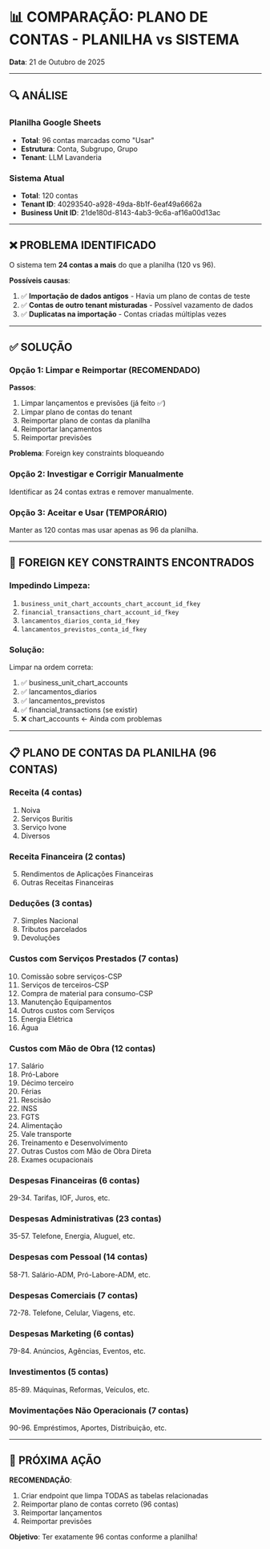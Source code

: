 # 📊 COMPARAÇÃO: PLANO DE CONTAS - PLANILHA vs SISTEMA

**Data**: 21 de Outubro de 2025

---

## 🔍 ANÁLISE

### **Planilha Google Sheets**
- **Total**: 96 contas marcadas como "Usar"
- **Estrutura**: Conta, Subgrupo, Grupo
- **Tenant**: LLM Lavanderia

### **Sistema Atual**
- **Total**: 120 contas
- **Tenant ID**: 40293540-a928-49da-8b1f-6eaf49a6662a
- **Business Unit ID**: 21de180d-8143-4ab3-9c6a-af16a00d13ac

---

## ❌ PROBLEMA IDENTIFICADO

O sistema tem **24 contas a mais** do que a planilha (120 vs 96).

**Possíveis causas**:
1. ✅ **Importação de dados antigos** - Havia um plano de contas de teste
2. ✅ **Contas de outro tenant misturadas** - Possível vazamento de dados
3. ✅ **Duplicatas na importação** - Contas criadas múltiplas vezes

---

## ✅ SOLUÇÃO

### **Opção 1: Limpar e Reimportar** (RECOMENDADO)

**Passos**:
1. Limpar lançamentos e previsões (já feito ✅)
2. Limpar plano de contas do tenant
3. Reimportar plano de contas da planilha
4. Reimportar lançamentos
5. Reimportar previsões

**Problema**: Foreign key constraints bloqueando

### **Opção 2: Investigar e Corrigir Manualmente**

Identificar as 24 contas extras e remover manualmente.

### **Opção 3: Aceitar e Usar** (TEMPORÁRIO)

Manter as 120 contas mas usar apenas as 96 da planilha.

---

## 🔧 FOREIGN KEY CONSTRAINTS ENCONTRADOS

### **Impedindo Limpeza**:
1. `business_unit_chart_accounts_chart_account_id_fkey`
2. `financial_transactions_chart_account_id_fkey`
3. `lancamentos_diarios_conta_id_fkey`
4. `lancamentos_previstos_conta_id_fkey`

### **Solução**:
Limpar na ordem correta:
1. ✅ business_unit_chart_accounts
2. ✅ lancamentos_diarios
3. ✅ lancamentos_previstos
4. ✅ financial_transactions (se existir)
5. ❌ chart_accounts ← Ainda com problemas

---

## 📋 PLANO DE CONTAS DA PLANILHA (96 CONTAS)

### **Receita** (4 contas)
1. Noiva
2. Serviços Buritis
3. Serviço Ivone
4. Diversos

### **Receita Financeira** (2 contas)
5. Rendimentos de Aplicações Financeiras
6. Outras Receitas Financeiras

### **Deduções** (3 contas)
7. Simples Nacional
8. Tributos parcelados
9. Devoluções

### **Custos com Serviços Prestados** (7 contas)
10. Comissão sobre serviços-CSP
11. Serviços de terceiros-CSP
12. Compra de material para consumo-CSP
13. Manutenção Equipamentos
14. Outros custos com Serviços
15. Energia Elétrica
16. Água

### **Custos com Mão de Obra** (12 contas)
17. Salário
18. Pró-Labore
19. Décimo terceiro
20. Férias
21. Rescisão
22. INSS
23. FGTS
24. Alimentação
25. Vale transporte
26. Treinamento e Desenvolvimento
27. Outras Custos com Mão de Obra Direta
28. Exames ocupacionais

### **Despesas Financeiras** (6 contas)
29-34. Tarifas, IOF, Juros, etc.

### **Despesas Administrativas** (23 contas)
35-57. Telefone, Energia, Aluguel, etc.

### **Despesas com Pessoal** (14 contas)
58-71. Salário-ADM, Pró-Labore-ADM, etc.

### **Despesas Comerciais** (7 contas)
72-78. Telefone, Celular, Viagens, etc.

### **Despesas Marketing** (6 contas)
79-84. Anúncios, Agências, Eventos, etc.

### **Investimentos** (5 contas)
85-89. Máquinas, Reformas, Veículos, etc.

### **Movimentações Não Operacionais** (7 contas)
90-96. Empréstimos, Aportes, Distribuição, etc.

---

## 🎯 PRÓXIMA AÇÃO

**RECOMENDAÇÃO**: 
1. Criar endpoint que limpa TODAS as tabelas relacionadas
2. Reimportar plano de contas correto (96 contas)
3. Reimportar lançamentos
4. Reimportar previsões

**Objetivo**: Ter exatamente 96 contas conforme a planilha!


